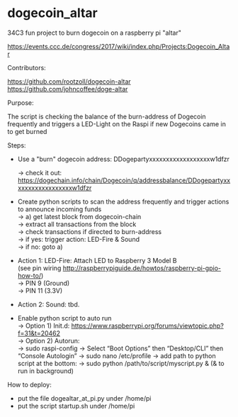 # dogecoin_altar
34C3 fun project to burn dogecoin on a raspberry pi "altar"

https://events.ccc.de/congress/2017/wiki/index.php/Projects:Dogecoin_Altar

Contributors:

https://github.com/rootzoll/dogecoin-altar
https://github.com/johncoffee/doge-altar

Purpose:

The script is checking the balance of the burn-address of Dogecoin frequently and triggers a LED-Light on the Raspi
if new Dogecoins came in to get burned

Steps:

- Use a "burn" dogecoin address: DDogepartyxxxxxxxxxxxxxxxxxxw1dfzr

    -> check it out: https://dogechain.info/chain/Dogecoin/q/addressbalance/DDogepartyxxxxxxxxxxxxxxxxxxw1dfzr

- Create python scripts to scan the address frequently and trigger actions to announce incoming funds</br>
    -> a) get latest block from dogecoin-chain</br>
    -> extract all transactions from the block</br>
    -> check transactions if directed to burn-address</br>
    -> if yes: trigger action: LED-Fire & Sound</br>
    -> if no: goto a)
    
- Action 1: LED-Fire: Attach LED to Raspberry 3 Model B</br>
    (see pin wiring http://raspberrypiguide.de/howtos/raspberry-pi-gpio-how-to/)</br>
    -> PIN 9 (Ground)</br>
    -> PIN 11 (3.3V)
    
- Action 2: Sound: tbd.

- Enable python script to auto run</br>
    -> Option 1) Init.d: https://www.raspberrypi.org/forums/viewtopic.php?f=31&t=20462</br>
    -> Option 2) Autorun:</br>
        -> sudo raspi-config -> Select “Boot Options” then “Desktop/CLI” then “Console Autologin”
        -> sudo nano /etc/profile -> add path to python script at the bottom:
            -> sudo python /path/to/script/myscript.py & (& to run in background)
            
How to deploy:

- put the file dogealtar_at_pi.py under /home/pi
- put the script startup.sh under /home/pi

